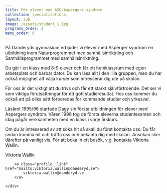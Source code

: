 ```yaml
---
title: För elever med ASD/Aspergers syndrom
collection: specializations
layout: sub
image: /assets/student_1.jpg
programs_order: 2
menu_order: 0
---
```


På Danderyds gymnasium erbjuder vi elever med Asperger syndrom en utbildning inom Naturprogrammet med samhällsinriktning och Samhällsprogrammet med samhällsinriktning.

Du går i en klass med 8-9 elever och får ett hemklassrum med egen arbetsplats och bärbar dator. Du kan läsa allt i den lilla gruppen, men du har också möjlighet att välja kurser som intresserar dig ute på skolan.

För oss är det viktigt att du trivs och får ett starkt självförtroende. Det ser vi som viktiga förutsättningar för ett gott studieresultat. Hos oss kommer du också att på olika sätt förberedas för kommande studier och yrkesval.

Läsåret 1995/96 startade Dagy sin första utbildningen för elever med Aspergers syndrom. Våren 1998 tog de första eleverna studentexamen och idag pågår verksamheten med en klass i varje årskurs.

Om du är intresserad av att söka hit så skall du först kontakta oss. Du får sedan komma hit och träffa oss och bekanta dig med skolan. Ansökan sker därefter på vanligt vis. För att boka in ett besök, v.g. kontakta Viktoria Wallin.

<div class="profile">
	<div class="profile__info">
		<div class="profile__title">Viktoria Wallin</div>

		<a class="profile__link" href="mailto:viktoria.wallin@danderyd.se">
			viktoria.wallin@danderyd.se
		</a>
			
	</div>
</div>

